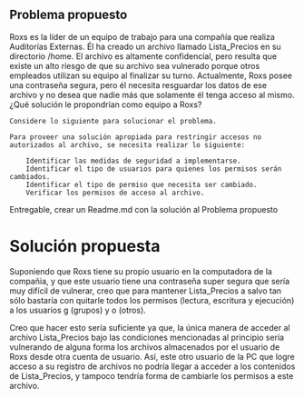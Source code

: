 ## Problema propuesto

Roxs es la líder de un equipo de trabajo para una compañía que realiza Auditorías Externas. Él ha creado un archivo llamado Lista_Precios en su directorio /home. El archivo es altamente confidencial, pero resulta que existe un alto riesgo de que su archivo sea vulnerado porque otros empleados utilizan su equipo al finalizar su turno. Actualmente, Roxs posee una contraseña segura, pero él necesita resguardar los datos de ese archivo y no desea que nadie más que solamente él tenga acceso al mismo. ¿Qué solución le propondrían como equipo a Roxs?

    Considere lo siguiente para solucionar el problema.

    Para proveer una solución apropiada para restringir accesos no autorizados al archivo, se necesita realizar lo siguiente:

        Identificar las medidas de seguridad a implementarse.
        Identificar el tipo de usuarios para quienes los permisos serán cambiados.
        Identificar el tipo de permiso que necesita ser cambiado.
        Verificar los permisos de acceso al archivo.

Entregable, crear un Readme.md con la solución al Problema propuesto

# Solución propuesta

Suponiendo que Roxs tiene su propio usuario en la computadora de la compañia, y que este usuario tiene una contraseña super segura que sería muy difícil de vulnerar, creo que para mantener Lista_Precios a salvo tan sólo bastaría con quitarle todos los permisos (lectura, escritura y ejecución) a los usuarios g (grupos) y o (otros).

Creo que hacer esto sería suficiente ya que, la única manera de acceder al archivo Lista_Precios bajo las condiciones mencionadas al principio sería vulnerando de alguna forma los archivos almacenados por el usuario de Roxs desde otra cuenta de usuario. Así, este otro usuario de la PC que logre acceso a su registro de archivos no podría llegar a acceder a los contenidos de Lista_Precios, y tampoco tendría forma de cambiarle los permisos a este archivo.